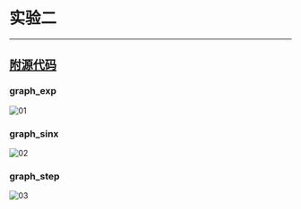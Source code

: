 # 实验二

------

## [附源代码](https://github.com/suxas/suxas.github.io/tree/main/python)

### graph_exp

![01](https://suxas.github.io/images/exp02/01.png) 

### graph_sinx

![02](https://suxas.github.io/images/exp02/02.png) 

### graph_step

![03](https://suxas.github.io/images/exp02/03.png) 